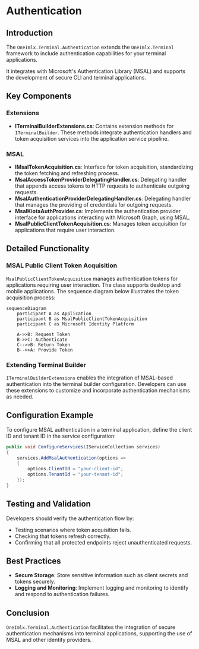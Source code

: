 # Authentication

## Introduction

The `OneImlx.Terminal.Authentication` extends the `OneImlx.Terminal` framework to include authentication capabilities for your terminal applications.


It integrates with Microsoft's Authentication Library (MSAL) and supports the development of secure CLI and terminal applications.

## Key Components

### Extensions
- **ITerminalBuilderExtensions.cs**: Contains extension methods for `ITerminalBuilder`. These methods integrate authentication handlers and token acquisition services into the application service pipeline.

### MSAL
- **IMsalTokenAcquisition.cs**: Interface for token acquisition, standardizing the token fetching and refreshing process.
- **MsalAccessTokenProviderDelegatingHandler.cs**: Delegating handler that appends access tokens to HTTP requests to authenticate outgoing requests.
- **MsalAuthenticationProviderDelegatingHandler.cs**: Delegating handler that manages the providing of credentials for outgoing requests.
- **MsalKiotaAuthProvider.cs**: Implements the authentication provider interface for applications interacting with Microsoft Graph, using MSAL.
- **MsalPublicClientTokenAcquisition.cs**: Manages token acquisition for applications that require user interaction.

## Detailed Functionality

### MSAL Public Client Token Acquisition

`MsalPublicClientTokenAcquisition` manages authentication tokens for applications requiring user interaction. The class supports desktop and mobile applications. The sequence diagram below illustrates the token acquisition process:

```mermaid
sequenceDiagram
    participant A as Application
    participant B as MsalPublicClientTokenAcquisition
    participant C as Microsoft Identity Platform

    A->>B: Request Token
    B->>C: Authenticate
    C-->>B: Return Token
    B-->>A: Provide Token
```

### Extending Terminal Builder

`ITerminalBuilderExtensions` enables the integration of MSAL-based authentication into the terminal builder configuration. Developers can use these extensions to customize and incorporate authentication mechanisms as needed.

## Configuration Example

To configure MSAL authentication in a terminal application, define the client ID and tenant ID in the service configuration:

```csharp
public void ConfigureServices(IServiceCollection services)
{
    services.AddMsalAuthentication(options =>
    {
        options.ClientId = "your-client-id";
        options.TenantId = "your-tenant-id";
    });
}
```

## Testing and Validation

Developers should verify the authentication flow by:
- Testing scenarios where token acquisition fails.
- Checking that tokens refresh correctly.
- Confirming that all protected endpoints reject unauthenticated requests.

## Best Practices

- **Secure Storage**: Store sensitive information such as client secrets and tokens securely.
- **Logging and Monitoring**: Implement logging and monitoring to identify and respond to authentication failures.

## Conclusion

`OneImlx.Terminal.Authentication` facilitates the integration of secure authentication mechanisms into terminal applications, supporting the use of MSAL and other identity providers.
